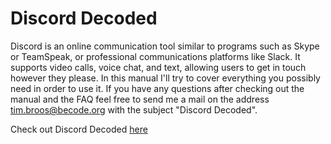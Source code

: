 # Discord Decoded

Discord is an online communication tool similar to programs such as Skype or TeamSpeak, or professional communications platforms like Slack. It supports video calls, voice chat, and text, allowing users to get in touch however they please. In this manual I'll try to cover everything you possibly need in order to use it. If you have any questions after checking out the manual and the FAQ feel free to send me a mail on the address tim.broos@becode.org with the subject "Discord Decoded".

Check out Discord Decoded [here](google.com)
